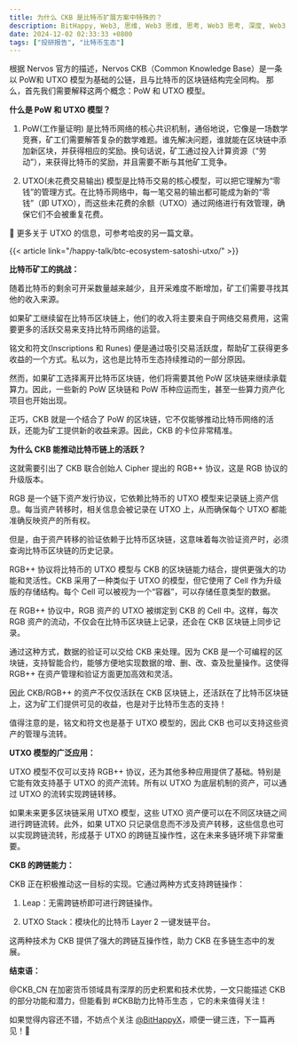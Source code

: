 ```yaml
---
title: 为什么 CKB 是比特币扩展方案中特殊的？
description: BitHappy, Web3, 思维, Web3 思维, 思考, Web3 思考, 深度, Web3 深度, 资料, Web3 资料, 知识库, Web3 知识库, 做市商, 加密货币, BTC, 比特币, CKB, RGB++, 闪电网络
date: 2024-12-02 02:33:33 +0800
tags: ["投研报告", "比特币生态"]
---
```

根据 Nervos 官方的描述，Nervos CKB（Common Knowledge Base）是一条以 PoW和 UTXO 模型为基础的公链，且与比特币的区块链结构完全同构。
那么，首先我们需要解释这两个概念：PoW 和 UTXO 模型。

**什么是 PoW 和 UTXO 模型？**

1. PoW(工作量证明) 是比特币网络的核心共识机制，通俗地说，它像是一场数学竞赛，矿工们需要解答复杂的数学难题。谁先解决问题，谁就能在区块链中添加新区块，并获得相应的奖励。换句话说，矿工通过投入计算资源（“劳动”），来获得比特币的奖励，并且需要不断与其他矿工竞争。

2. UTXO(未花费交易输出) 模型是比特币交易的核心模型，可以把它理解为“零钱”的管理方式。在比特币网络中，每一笔交易的输出都可能成为新的“零钱”（即 UTXO），而这些未花费的余额（UTXO）通过网络进行有效管理，确保它们不会被重复花费。

🔻 更多关于 UTXO 的信息，可参考哈皮的另一篇文章。

{{< article link="/happy-talk/btc-ecosystem-satoshi-utxo/" >}}

**比特币矿工的挑战：**

随着比特币的剩余可开采数量越来越少，且开采难度不断增加，矿工们需要寻找其他的收入来源。

如果矿工继续留在比特币区块链上，他们的收入将主要来自于网络交易费用，这需要更多的活跃交易来支持比特币网络的运营。

铭文和符文(Inscriptions 和 Runes) 便是通过吸引交易活跃度，帮助矿工获得更多收益的一个方式。私以为，这也是比特币生态持续推动的一部分原因。

然而，如果矿工选择离开比特币区块链，他们将需要其他 PoW 区块链来继续承载算力。因此，一些新的 PoW 区块链和 PoW 币种应运而生，甚至一些算力资产化项目也开始出现。

正巧，CKB 就是一个结合了 PoW 的区块链，它不仅能够推动比特币网络的活跃，还能为矿工提供新的收益来源。因此，CKB 的卡位非常精准。

**为什么 CKB 能推动比特币链上的活跃？**

这就需要引出了 CKB 联合创始人 Cipher 提出的 RGB++ 协议，这是 RGB 协议的升级版本。

RGB 是一个链下资产发行协议，它依赖比特币的 UTXO 模型来记录链上资产信息。每当资产转移时，相关信息会被记录在 UTXO 上，从而确保每个 UTXO 都能准确反映资产的所有权。

但是，由于资产转移的验证依赖于比特币区块链，这意味着每次验证资产时，必须查询比特币区块链的历史记录。

RGB++ 协议将比特币的 UTXO 模型与 CKB 的区块链能力结合，提供更强大的功能和灵活性。CKB 采用了一种类似于 UTXO 的模型，但它使用了 Cell 作为升级版的存储结构。每个 Cell 可以被视为一个“容器”，可以存储任意类型的数据。

在 RGB++ 协议中，RGB 资产的 UTXO 被绑定到 CKB 的 Cell 中。这样，每次 RGB 资产的流动，不仅会在比特币区块链上记录，还会在 CKB 区块链上同步记录。

通过这种方式，数据的验证可以交给 CKB 来处理。因为 CKB 是一个可编程的区块链，支持智能合约，能够方便地实现数据的增、删、改、查及批量操作。这使得 RGB++ 在资产管理和验证方面更加高效和灵活。

因此 CKB/RGB++ 的资产不仅仅活跃在 CKB 区块链上，还活跃在了比特币区块链上，这为矿工们提供可见的收益，也是对于比特币生态的支持！

值得注意的是，铭文和符文也是基于 UTXO 模型的，因此 CKB 也可以支持这些资产的管理与流转。

**UTXO 模型的广泛应用：**

UTXO 模型不仅可以支持 RGB++ 协议，还为其他多种应用提供了基础。特别是它能有效支持基于 UTXO 的资产流转。所有以 UTXO 为底层机制的资产，可以通过 UTXO 的流转实现跨链转移。

如果未来更多区块链采用 UTXO 模型，这些 UTXO 资产便可以在不同区块链之间进行跨链流转。此外，如果 UTXO 只记录信息而不涉及资产转移，这些信息也可以实现跨链流转，形成基于 UTXO 的跨链互操作性，这在未来多链环境下非常重要。

**CKB 的跨链能力：**

CKB 正在积极推动这一目标的实现。它通过两种方式支持跨链操作：

1. Leap：无需跨链桥即可进行跨链操作。

2. UTXO Stack：模块化的比特币 Layer 2 一键发链平台。

这两种技术为 CKB 提供了强大的跨链互操作性，助力 CKB 在多链生态中的发展。

**结束语：**

@CKB_CN 在加密货币领域具有深厚的历史积累和技术优势，一文只能描述 CKB 的部分功能和潜力，但能看到 #CKB助力比特币生态 ，它的未来值得关注！

如果觉得内容还不错，不妨点个关注 [@BitHappyX](https://x.com/intent/follow?screen_name=BitHappyX)，顺便一键三连，下一篇再见！👋
